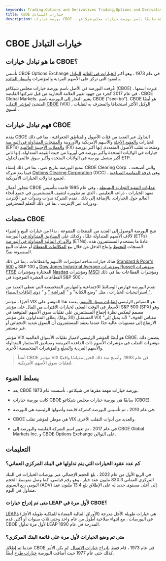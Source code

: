 ```yaml
---
keywords: Trading,Options and Derivatives Trading,Options and Derivatives
title: CBOE خيارات التبادل
description: بورصة خيارات CBOE ، المعروفة سابقًا باسم بورصة خيارات مجلس شيكاغو (CBOE) ، هي أكبر بورصة خيارات في العالم
---
```


# CBOE خيارات التبادل
## ما هو تبادل خيارات CBOE؟

تأسس CBOE Options Exchange في عام 1973 ، وهو أكبر [الخيارات في العالم](/option) [التبادل](/exchange) بالعقود التي تركز على الأسهم الفردية والمؤشرات [وأسعار الفائدة](/interestrate).

عُرفت البورصة في الأصل باسم بورصة خيارات مجلس شيكاغو (CBOE) ، غيرت اسمها في عام 2017 كجزء من جهود تغيير العلامة التجارية من قبل شركتها القابضة ، CBOE Global Markets. يشير التجار إلى البورصة باسم CBOE ("see-bo"). CBOE هو أيضًا المنشئ [لمؤشر التقلب CBOE](/vix) (VIX) ، الوكيل الأكثر استخدامًا والمعترف به لتقلبات السوق.

## فهم تبادل خيارات CBOE

يقدم CBOE التداول عبر العديد من فئات الأصول والمناطق الجغرافية ، بما في ذلك الخيارات [والعقود الآجلة](/futures) والأسهم الأمريكية والأوروبية [والمنتجات المتداولة في البورصة](/exchange-traded-products-etp) (EPTs) [والعملات الأجنبية العالمية](/forex) (FX) ومنتجات تقلب الأصول المتعددة. إنها أكبر بورصة خيارات في الولايات المتحدة وأكبر بورصة في أوروبا من حيث القيمة المتداولة. إنها ثاني أكبر مشغل بورصة في الولايات المتحدة وأكبر سوق عالمي لتداول ETP.

تتمتع البورصة بتاريخ غني ، بما في ذلك إنشاء CBOE Clearing Corp. ، والتي أصبحت فيما بعد شركة [Options Clearing Corporation](/occ) (OCC) ، وهي [غرفة المقاصة الصناعية](/clearinghouse) لجميع تداولات الخيارات الأمريكية.

تتجاوز أعمال CBOE [عمليات التنفيذ التجارية البسيطة](/execution) ، وفي عام 1985 قامت بتأسيس معهد الخيارات ، ذراعه التعليمي ، الذي تم تطويره لتثقيف المستثمرين في جميع أنحاء العالم حول الخيارات. بالإضافة إلى ذلك ، تقدم الشركة ندوات وندوات عبر الإنترنت ودورات عبر الإنترنت ، بما في ذلك التعلم للمحترفين.

## منتجات CBOE

تتيح البورصة الوصول إلى العديد من المنتجات المتنوعة ، بدءًا من خيارات البيع والشراء لآلاف الأسهم المتداولة علنًا ، وكذلك على [الصناديق المتداولة في](/etf) البورصة (ETFs) [والأوراق المالية المتداولة في البورصة](/etn) (ETNs). عادةً ما يستخدم المستثمرون هذه المنتجات [للتحوط](/hedge) وإنتاج الدخل من خلال بيع [المكالمات المغطاة](/coveredcall) أو عمليات البيع المضمونة نقدًا.

هناك خيارات متاحة لمؤشرات الأسهم والقطاعات ، بما في ذلك [Standard & Poor's 500](/sp500) و S&P 100 و [Dow Jones Industrial Average ومؤشرات Russell ومؤشرات](/djia) [FTSE](/ftse) المختارة ومؤشرات [Nasdaq](/nasdaq) ومؤشرات [MSCI](/msci) ومؤشرات القطاعات بما في ذلك القطاعات العشرة الموجودة في S&P 500 .

تقدم البورصة فهارس الوسائط الاجتماعية والفهارس المتخصصة التي تغطي العديد من استراتيجيات الخيارات ، مثل "وضع الكتابة" و " [الفراشة "](/butterflyspread) و " [ذوي الياقات البيضاء "](/collar).

أخيرًا ، مؤشر VIX هو المقياس الرئيسي [لتقلبات سوق الأسهم](/volatility). يعتمد هذا المؤشر على الأسعار في الوقت الفعلي لخيارات [الاقتراب من المال](/near-the-money) على مؤشر S&P 500 (SPX) وهو مصمم ليعكس نظرة إجماع المستثمرين على تقلبات سوق الأسهم المتوقعة في المستقبل (30 يومًا). يطلق المتداولون على مؤشر VIX "مقياس الخوف" لأنه يميل إلى الارتفاع إلى مستويات عالية جدًا عندما يعتقد المستثمرون أن السوق شديد الانخفاض أو غير مستقر.

مؤشر VIX هو أيضًا المؤشر الرئيسي لامتياز تقلبات الأسواق العالمية CBOE. يتضمن ذلك مؤشرات التقلب في مؤشرات الأسهم ذات القاعدة العريضة وصناديق الاستثمار المتداولة والأسهم الفردية [والسلع](/commodity) والمؤشرات المتخصصة الأخرى.

> أنشأ CBOE مؤشر VIX في عام 1993. وأصبح منذ ذلك الحين مقياسًا واقعيًا لتقلبات سوق الأسهم الأمريكية.

>

## يسلط الضوء

- يعد CBOE بورصة خيارات مهمة مقرها في شيكاغو ، تأسست عام 1973.

- كانت بورصة خيارات CBOE سابقًا هي بورصة خيارات مجلس شيكاغو (CBOE).

- في عام 2010 ، تم تأسيس البورصة كشركة قابضة وأصولها الرئيسية هي البورصة.

- CBOE هي موطن لمؤشر تقلب VIX والعديد من أدوات التقلب الأخرى.

- في عام 2017 ، تم تغيير اسم الشركة القابضة والبورصة إلى CBOE Global Markets Inc. و CBOE Options Exchange على التوالي.

## التعليمات

### كم عدد عقود الخيارات التي يتم تداولها في البنك المركزي العماني؟

في الربع الأول من عام 2022 ، بلغ الحجم الإجمالي عبر بورصات الخيارات في البنك المركزي العماني 830.3 مليون عقد خيار ، وهو رقم قياسي. كما وصل متوسط الحجم اليومي ربع السنوي (ADV) إلى أعلى مستوى جديد له على الإطلاق بلغ 13.4 مليون عقد متداول في اليوم.

### متى تم إدراج خيارات LEAP لأول مرة في CBOE؟

[LEAPs](/leaps) (الأوراق المالية المضادة للملكية طويلة الأجل) هي خيارات طويلة الأجل مدرجة في البورصات ، مع انتهاء صلاحية أطول من عام واحد وحتى ثلاث سنوات أو أكثر. قدم CBOE لأول مرة تداول LEAP المدرجة في عام 1990.

### متى تم وضع الخيارات لأول مرة على قائمة البنك المركزي؟

عندما تم إطلاق CBOE في عام 1973 ، قام فقط بإدراج [خيارات الاتصال](/calloption). لم يكن الأمر كذلك حتى عام 1977 حيث أضافت البورصة [خيارات طرح](/putoption) أيضًا.

